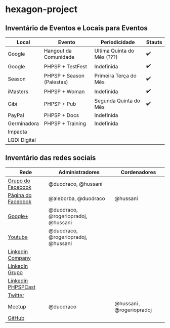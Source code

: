 hexagon-project
===============

## Inventário de Eventos e Locais para Eventos

| Local  | Evento | Periodicidade | Stauts |
|---------|------------|-------------------|-----------|
| Google | Hangout da Comunidade | Ultima Quinta do Mês (???) | :heavy_check_mark: |
| Google | PHPSP + TestFest | Indefinida | :heavy_check_mark: |
| Season | PHPSP + Season (Palestas) | Primeira Terça do Mês | :heavy_check_mark: |
| iMasters | PHPSP + Woman | Indefinida | :heavy_check_mark: |
| Gibi | PHPSP + Pub | Segunda Quinta do Mês | :heavy_check_mark: |
| PayPal | PHPSP + Docs | Indefinida |  |
| Germinadora | PHPSP + Training | Indefinida |  |
| Impacta  |  |  |  |
| LQDI Digital  |  |  |

## Inventário das redes sociais

| Rede                                 | Administradores | Cordenadores     |
|--------------------------------------|-----------------|------------------|
| [Grupo do Facebook][facebook_group]  |  @duodraco, @hussani                            |                  |
| [Página do Facebbok][facebook_page]  | @aleborba, @duodraco                           | @hussani   |
| [Google+][google+]                                 |  @duodraco, @rogeriopradoj, @hussani  |                  |
| [Youtube][youtube]                   | @duodraco, @rogeriopradoj, @hussani                 |                  |
| [Linkedin Company][linkedin_company] |                 |                  |
| [Linkedin Grupo][linkedin_group]     |                       |                  |
| [Linkedin PHPSPCast][linkedin_cast]  |                    |                  |
| [Twitter][twitter]                   |                 |                  |
| [Meetup][meetup]                     | @duodraco         | @hussani , @rogeriopradoj |
| [GitHub][github]                      |                 |                  |

[facebook_group]: https://www.facebook.com/groups/sao.paulo.elephants/
[facebook_page]: https://www.facebook.com/sao.paulo.elephants
[youtube]: https://www.youtube.com/user/phpsp1
[linkedin_company]: https://www.linkedin.com/company/phpsp---php-user-group-in-s-o-paulo
[linkedin_group]: https://www.linkedin.com/groups/PHPSP-Grupo-Desenvolvedores-PHP-S%C3%A3o-1808119?gid=1808119&mostPopular=&trk=tyah&trkInfo=tarId%3A1406049175953%2Ctas%3Aphpsp%2Cidx%3A2-1-2
[linkedin_cast]: https://www.linkedin.com/groups?gid=2056177&mostPopular=&trk=tyah&trkInfo=tarId%3A1406049207490%2Ctas%3Aphpsp%2Cidx%3A2-2-3
[twitter]: https://twitter.com/phpsp
[meetup]: http://www.meetup.com/php-sp/
[github]: https://github.com/PHPSP
[google+]: https://plus.google.com/communities/108495352672468069896

